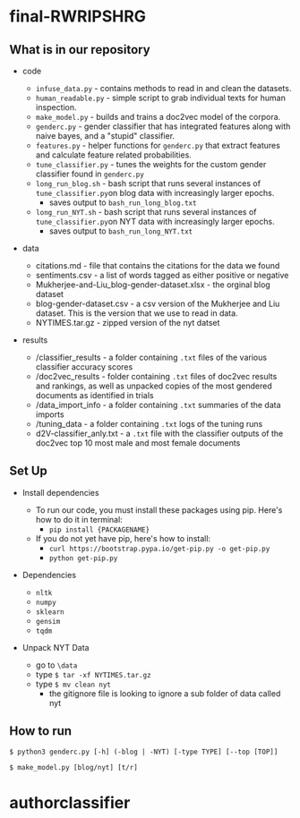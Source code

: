 # final-RWRIPSHRG


## What is in our repository
* code
    - `infuse_data.py` - contains methods to read in and clean the datasets.
    - `human_readable.py` - simple script to grab individual texts for human inspection.
    - `make_model.py` - builds and trains a doc2vec model of the corpora.
    - `genderc.py` - gender classifier that has integrated features along with naive bayes, and a "stupid" classifier.
    - `features.py` - helper functions for `genderc.py` that extract features and calculate feature related probabilities.
    - `tune_classifier.py` - tunes the weights for the custom gender classifier found in `genderc.py`
    - `long_run_blog.sh` - bash script that runs several instances of `tune_classifier.py`on blog data with increasingly larger epochs.
        - saves output to `bash_run_long_blog.txt`
    - `long_run_NYT.sh` - bash script that runs several instances of `tune_classifier.py`on NYT data with increasingly larger epochs.
        - saves output to `bash_run_long_NYT.txt`

* data
    - citations.md - file that contains the citations for the data we found
    - sentiments.csv - a list of words tagged as either positive or negative
    - Mukherjee-and-Liu_blog-gender-dataset.xlsx - the orginal blog dataset
    - blog-gender-dataset.csv - a csv version of the Mukherjee and Liu dataset. This is the version that we use to read in data.
    - NYTIMES.tar.gz - zipped version of the nyt datset

* results
  - /classifier_results - a folder containing `.txt` files of the various classifier accuracy scores
  - /doc2vec_results - folder containing `.txt` files of doc2vec results and rankings, as well as unpacked copies of the most gendered documents as identified in trials
  - /data_import_info - a folder containing `.txt` summaries of the data imports
  - /tuning_data - a folder containing `.txt` logs of the tuning runs
  - d2V-classifier_anly.txt - a `.txt` file with the classifier outputs of the doc2vec top 10 most male and most female documents

## Set Up
* Install dependencies
  - To run our code, you must install these packages using pip. Here's how to do it in terminal:
    - `pip install {PACKAGENAME}`
  - If you do not yet have pip, here's how to install:
    - `curl https://bootstrap.pypa.io/get-pip.py -o get-pip.py`
    - `python get-pip.py`

* Dependencies
    - `nltk`
    - `numpy`
    - `sklearn`
    - `gensim`
    - `tqdm`

* Unpack NYT Data
    - go to `\data`
    - type `$ tar -xf NYTIMES.tar.gz`
    - type `$ mv clean nyt`
        - the gitignore file is looking to ignore a sub folder of data called nyt



## How to run
`$ python3 genderc.py [-h] (-blog | -NYT) [-type TYPE] [--top [TOP]]`

`$ make_model.py [blog/nyt] [t/r]`
# authorclassifier
